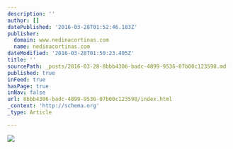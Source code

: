 ```yaml
---
description: ''
author: []
datePublished: '2016-03-28T01:52:46.183Z'
publisher:
  domain: www.nedinacortinas.com
  name: nedinacortinas.com
dateModified: '2016-03-28T01:50:23.405Z'
title: ''
sourcePath: _posts/2016-03-28-8bbb4306-badc-4899-9536-07b00c123598.md
published: true
inFeed: true
hasPage: true
inNav: false
url: 8bbb4306-badc-4899-9536-07b00c123598/index.html
_context: 'http://schema.org'
_type: Article

---
```

![](https://static.wixstatic.com/media/626711_721efd75285e4c05ba5fd968442a4cc4.jpg/v1/fill/w_456,h_348,al_c,q_80,usm_0.66_1.00_0.01/626711_721efd75285e4c05ba5fd968442a4cc4.jpg)